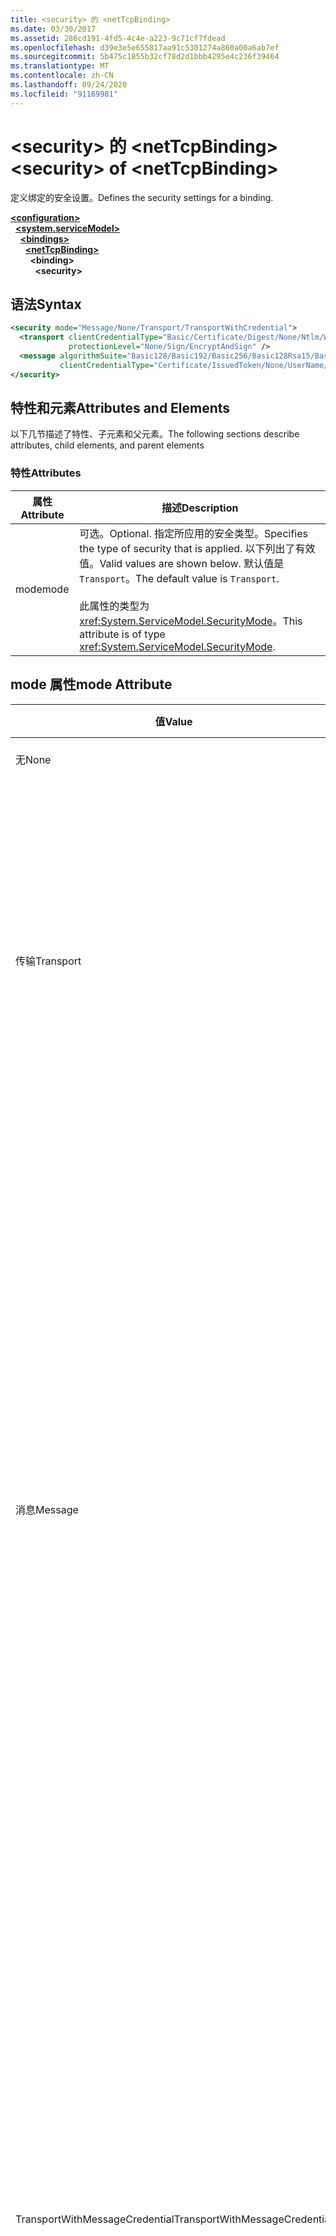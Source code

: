 ```yaml
---
title: <security> 的 <netTcpBinding>
ms.date: 03/30/2017
ms.assetid: 286cd191-4fd5-4c4e-a223-9c71cf7fdead
ms.openlocfilehash: d39e3e5e655817aa91c5301274a860a00a6ab7ef
ms.sourcegitcommit: 5b475c1855b32cf78d2d1bbb4295e4c236f39464
ms.translationtype: MT
ms.contentlocale: zh-CN
ms.lasthandoff: 09/24/2020
ms.locfileid: "91169981"
---
```

# <a name="security-of-nettcpbinding"></a><span data-ttu-id="1f834-102">\<security> 的 \<netTcpBinding></span><span class="sxs-lookup"><span data-stu-id="1f834-102">\<security> of \<netTcpBinding></span></span>

<span data-ttu-id="1f834-103">定义绑定的安全设置。</span><span class="sxs-lookup"><span data-stu-id="1f834-103">Defines the security settings for a binding.</span></span>  
  
[**\<configuration>**](../configuration-element.md)\
&nbsp;&nbsp;[**\<system.serviceModel>**](system-servicemodel.md)\
&nbsp;&nbsp;&nbsp;&nbsp;[**\<bindings>**](bindings.md)\
&nbsp;&nbsp;&nbsp;&nbsp;&nbsp;&nbsp;[**\<netTcpBinding>**](nettcpbinding.md)\
&nbsp;&nbsp;&nbsp;&nbsp;&nbsp;&nbsp;&nbsp;&nbsp;**\<binding>**\
&nbsp;&nbsp;&nbsp;&nbsp;&nbsp;&nbsp;&nbsp;&nbsp;&nbsp;&nbsp;**\<security>**  
  
## <a name="syntax"></a><span data-ttu-id="1f834-104">语法</span><span class="sxs-lookup"><span data-stu-id="1f834-104">Syntax</span></span>  
  
```xml  
<security mode="Message/None/Transport/TransportWithCredential">
  <transport clientCredentialType="Basic/Certificate/Digest/None/Ntlm/Windows"
             protectionLevel="None/Sign/EncryptAndSign" />
  <message algorithmSuite="Basic128/Basic192/Basic256/Basic128Rsa15/Basic256Rsa15/TripleDes/TripleDesRsa15/Basic128Sha256/Basic192Sha256/TripleDesSha256/Basic128Sha256Rsa15/Basic192Sha256Rsa15/Basic256Sha256Rsa15/TripleDesSha256Rsa15"
           clientCredentialType="Certificate/IssuedToken/None/UserName/Windows" />
</security>
```  
  
## <a name="attributes-and-elements"></a><span data-ttu-id="1f834-105">特性和元素</span><span class="sxs-lookup"><span data-stu-id="1f834-105">Attributes and Elements</span></span>  

 <span data-ttu-id="1f834-106">以下几节描述了特性、子元素和父元素。</span><span class="sxs-lookup"><span data-stu-id="1f834-106">The following sections describe attributes, child elements, and parent elements</span></span>  
  
### <a name="attributes"></a><span data-ttu-id="1f834-107">特性</span><span class="sxs-lookup"><span data-stu-id="1f834-107">Attributes</span></span>  
  
|<span data-ttu-id="1f834-108">属性</span><span class="sxs-lookup"><span data-stu-id="1f834-108">Attribute</span></span>|<span data-ttu-id="1f834-109">描述</span><span class="sxs-lookup"><span data-stu-id="1f834-109">Description</span></span>|  
|---------------|-----------------|  
|<span data-ttu-id="1f834-110">mode</span><span class="sxs-lookup"><span data-stu-id="1f834-110">mode</span></span>|<span data-ttu-id="1f834-111">可选。</span><span class="sxs-lookup"><span data-stu-id="1f834-111">Optional.</span></span> <span data-ttu-id="1f834-112">指定所应用的安全类型。</span><span class="sxs-lookup"><span data-stu-id="1f834-112">Specifies the type of security that is applied.</span></span> <span data-ttu-id="1f834-113">以下列出了有效值。</span><span class="sxs-lookup"><span data-stu-id="1f834-113">Valid values are shown below.</span></span> <span data-ttu-id="1f834-114">默认值是 `Transport`。</span><span class="sxs-lookup"><span data-stu-id="1f834-114">The default value is `Transport`.</span></span><br /><br /> <span data-ttu-id="1f834-115">此属性的类型为 <xref:System.ServiceModel.SecurityMode>。</span><span class="sxs-lookup"><span data-stu-id="1f834-115">This attribute is of type <xref:System.ServiceModel.SecurityMode>.</span></span>|  
  
## <a name="mode-attribute"></a><span data-ttu-id="1f834-116">mode 属性</span><span class="sxs-lookup"><span data-stu-id="1f834-116">mode Attribute</span></span>  
  
|<span data-ttu-id="1f834-117">值</span><span class="sxs-lookup"><span data-stu-id="1f834-117">Value</span></span>|<span data-ttu-id="1f834-118">描述</span><span class="sxs-lookup"><span data-stu-id="1f834-118">Description</span></span>|  
|-----------|-----------------|  
|<span data-ttu-id="1f834-119">无</span><span class="sxs-lookup"><span data-stu-id="1f834-119">None</span></span>|<span data-ttu-id="1f834-120">禁用安全性。</span><span class="sxs-lookup"><span data-stu-id="1f834-120">Security is disabled.</span></span>|  
|<span data-ttu-id="1f834-121">传输</span><span class="sxs-lookup"><span data-stu-id="1f834-121">Transport</span></span>|<span data-ttu-id="1f834-122">使用 TLS over TCP 或 SPNego 提供传输安全性。</span><span class="sxs-lookup"><span data-stu-id="1f834-122">Transport security is provided using TLS over TCP or SPNego.</span></span> <span data-ttu-id="1f834-123">此服务可能需要使用 SSL 证书进行配置。</span><span class="sxs-lookup"><span data-stu-id="1f834-123">The service may need to be configured with SSL certificates.</span></span> <span data-ttu-id="1f834-124">可以使用此模式控制保护级别。</span><span class="sxs-lookup"><span data-stu-id="1f834-124">It is possible to control the protection level with this mode.</span></span>|  
|<span data-ttu-id="1f834-125">消息</span><span class="sxs-lookup"><span data-stu-id="1f834-125">Message</span></span>|<span data-ttu-id="1f834-126">使用 SOAP 消息安全提供安全性。</span><span class="sxs-lookup"><span data-stu-id="1f834-126">Security is provided using SOAP message security.</span></span> <span data-ttu-id="1f834-127">默认情况下，将对 SOAP 正文进行加密和签名。</span><span class="sxs-lookup"><span data-stu-id="1f834-127">By default, the SOAP body is encrypted and signed.</span></span> <span data-ttu-id="1f834-128">此模式提供了各种各样的功能，例如服务凭据在带外客户端是否可用、要使用的算法套件以及要应用于消息正文的保护级别。</span><span class="sxs-lookup"><span data-stu-id="1f834-128">This mode offers a variety of features, such as whether the service credentials are available at the client out of band, the algorithm suite to use, and what level of protection to apply to the message body.</span></span> <span data-ttu-id="1f834-129">每个会话将执行一次客户端身份验证，身份验证的结果在会话过程中将被缓存。</span><span class="sxs-lookup"><span data-stu-id="1f834-129">Client authentication is performed once per session and the results of authentication are cached for the duration of the session.</span></span>|  
|<span data-ttu-id="1f834-130">TransportWithMessageCredential</span><span class="sxs-lookup"><span data-stu-id="1f834-130">TransportWithMessageCredential</span></span>|<span data-ttu-id="1f834-131">传输安全性与消息安全性结合使用。</span><span class="sxs-lookup"><span data-stu-id="1f834-131">Transport security is coupled with message security.</span></span> <span data-ttu-id="1f834-132">使用 TLS over TCP 或 SPNego 提供传输安全性，传输安全性可确保完整性、保密性和服务器身份验证。</span><span class="sxs-lookup"><span data-stu-id="1f834-132">Transport security is provided by TLS over TCP, or SPNego, and ensures integrity, confidentiality, and server authentication.</span></span> <span data-ttu-id="1f834-133">SOAP 消息安全性提供客户端身份验证。</span><span class="sxs-lookup"><span data-stu-id="1f834-133">SOAP message security provides client authentication.</span></span> <span data-ttu-id="1f834-134">默认情况下，每个会话将执行一次客户端身份验证，身份验证的结果在会话过程中将被缓存。</span><span class="sxs-lookup"><span data-stu-id="1f834-134">By default, client authentication is performed once per session and the results of authentication are cached for the duration of the session.</span></span>|  
  
### <a name="child-elements"></a><span data-ttu-id="1f834-135">子元素</span><span class="sxs-lookup"><span data-stu-id="1f834-135">Child Elements</span></span>  
  
|<span data-ttu-id="1f834-136">元素</span><span class="sxs-lookup"><span data-stu-id="1f834-136">Element</span></span>|<span data-ttu-id="1f834-137">描述</span><span class="sxs-lookup"><span data-stu-id="1f834-137">Description</span></span>|  
|-------------|-----------------|  
|[\<transport>](transport-of-nettcpbinding.md)|<span data-ttu-id="1f834-138">定义传输的安全设置。</span><span class="sxs-lookup"><span data-stu-id="1f834-138">Defines the security settings for the transport.</span></span> <span data-ttu-id="1f834-139">此元素的类型为 <xref:System.ServiceModel.Configuration.TcpTransportSecurityElement>。</span><span class="sxs-lookup"><span data-stu-id="1f834-139">This element is of type <xref:System.ServiceModel.Configuration.TcpTransportSecurityElement>.</span></span>|  
|[\<message>](message-element-of-nettcpbinding.md)|<span data-ttu-id="1f834-140">定义消息的安全设置。</span><span class="sxs-lookup"><span data-stu-id="1f834-140">Defines the security settings for the message.</span></span> <span data-ttu-id="1f834-141">此元素的类型为 <xref:System.ServiceModel.Configuration.MessageSecurityOverTcpElement>。</span><span class="sxs-lookup"><span data-stu-id="1f834-141">This element is of type <xref:System.ServiceModel.Configuration.MessageSecurityOverTcpElement>.</span></span>|  
  
### <a name="parent-elements"></a><span data-ttu-id="1f834-142">父元素</span><span class="sxs-lookup"><span data-stu-id="1f834-142">Parent Elements</span></span>  
  
|<span data-ttu-id="1f834-143">元素</span><span class="sxs-lookup"><span data-stu-id="1f834-143">Element</span></span>|<span data-ttu-id="1f834-144">描述</span><span class="sxs-lookup"><span data-stu-id="1f834-144">Description</span></span>|  
|-------------|-----------------|  
|<span data-ttu-id="1f834-145">binding</span><span class="sxs-lookup"><span data-stu-id="1f834-145">binding</span></span>|<span data-ttu-id="1f834-146">的绑定元素 [\<netTcpBinding>](nettcpbinding.md) 。</span><span class="sxs-lookup"><span data-stu-id="1f834-146">The binding element of the [\<netTcpBinding>](nettcpbinding.md).</span></span>|  
  
## <a name="remarks"></a><span data-ttu-id="1f834-147">备注</span><span class="sxs-lookup"><span data-stu-id="1f834-147">Remarks</span></span>  

 <span data-ttu-id="1f834-148">每个标准绑定都提供用于控制传输安全性需求的参数。</span><span class="sxs-lookup"><span data-stu-id="1f834-148">Each of the standard bindings provides parameters for controlling the transfer security requirements.</span></span> <span data-ttu-id="1f834-149">这些参数通常包括指定是使用消息级安全性还是使用传输级安全性的安全模式，还包括客户端凭据类型的选项。</span><span class="sxs-lookup"><span data-stu-id="1f834-149">These parameters typically include the security mode that specified whether message-level or transport-level security is used and the choice of client credential type.</span></span> <span data-ttu-id="1f834-150">基于这些参数提供的可供选择的选项，构建一个具有适当安全性的信道堆栈。</span><span class="sxs-lookup"><span data-stu-id="1f834-150">Based on the choice of options these parameters present, a channel stack is constructed with appropriate security.</span></span>  
  
 <span data-ttu-id="1f834-151">由 Windows Communication Foundation (WCF) 提供的系统提供的绑定是一组旨在满足一些最常见的方案要求的绑定。</span><span class="sxs-lookup"><span data-stu-id="1f834-151">The system-provided bindings supplied by Windows Communication Foundation (WCF) are a set designed to meet some of the most common scenario requirements.</span></span> <span data-ttu-id="1f834-152">所有这些绑定都允许为某些特定的目标方案指定安全要求。</span><span class="sxs-lookup"><span data-stu-id="1f834-152">Each of these bindings allows the specification of security requirements for some specific targeted scenarios.</span></span>  
  
 <span data-ttu-id="1f834-153">此配置元素提供用于 `netTcpBinding` 的安全规范。</span><span class="sxs-lookup"><span data-stu-id="1f834-153">This configuration element provides the security specifications for `netTcpBinding`.</span></span> <span data-ttu-id="1f834-154">这是一种适合于跨计算机通信的安全、可靠且进行了优化的绑定。</span><span class="sxs-lookup"><span data-stu-id="1f834-154">This is a secure, reliable, optimized binding suitable for cross-machine communication.</span></span> <span data-ttu-id="1f834-155">默认情况下，它生成运行时通信堆栈，该堆栈支持用于消息传递的 TCP、消息安全性和身份验证的 Windows 安全、可靠的 WS-ReliableMessaging，以及二进制消息编码。</span><span class="sxs-lookup"><span data-stu-id="1f834-155">By default it generates a runtime communication stack supporting TCP for message delivery and Windows Security for message security and authentication, WS-ReliableMessaging for reliability, and binary message encoding.</span></span>  
  
## <a name="see-also"></a><span data-ttu-id="1f834-156">请参阅</span><span class="sxs-lookup"><span data-stu-id="1f834-156">See also</span></span>

- <xref:System.ServiceModel.NetTcpSecurity>
- <xref:System.ServiceModel.NetTcpBinding.Security%2A>
- <xref:System.ServiceModel.Configuration.NetTcpBindingElement.Security%2A>
- <xref:System.ServiceModel.Configuration.NetTcpSecurityElement>
- [<span data-ttu-id="1f834-157">保护服务和客户端的安全</span><span class="sxs-lookup"><span data-stu-id="1f834-157">Securing Services and Clients</span></span>](../../../wcf/feature-details/securing-services-and-clients.md)
- [<span data-ttu-id="1f834-158">绑定</span><span class="sxs-lookup"><span data-stu-id="1f834-158">Bindings</span></span>](../../../wcf/bindings.md)
- [<span data-ttu-id="1f834-159">配置系统提供的绑定</span><span class="sxs-lookup"><span data-stu-id="1f834-159">Configuring System-Provided Bindings</span></span>](../../../wcf/feature-details/configuring-system-provided-bindings.md)
- [<span data-ttu-id="1f834-160">使用绑定配置服务和客户端</span><span class="sxs-lookup"><span data-stu-id="1f834-160">Using Bindings to Configure Services and Clients</span></span>](../../../wcf/using-bindings-to-configure-services-and-clients.md)
- [\<binding>](bindings.md)
